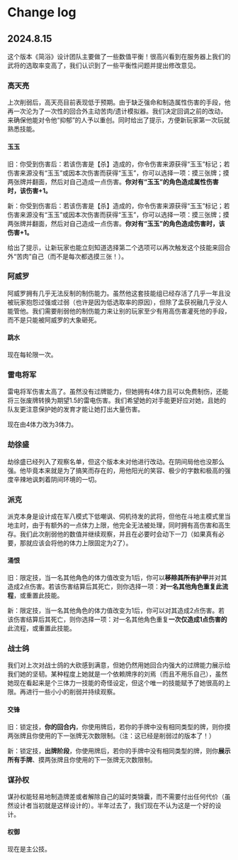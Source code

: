 # Change log

## 2024.8.15

这个版本《简浴》设计团队主要做了一些数值平衡！很高兴看到在服务器上我们的武将的选取率变高了，我们认识到了一些平衡性问题并提出修改意见。

### 高天亮

上次削弱后，高天亮目前表现低于预期。由于缺乏强命和制造属性伤害的手段，他再一次沦为了一次性的回合外主动苦肉/遗计模拟器。我们决定回调之前的改动，来确保他能对令他“抑郁”的人予以重创。同时给出了提示，方便新玩家第一次玩就熟悉技能。

#### 玉玉

旧：你受到伤害后：若该伤害是【杀】造成的，你令伤害来源获得“玉玉”标记；若伤害来源没有“玉玉”或因本次伤害而获得“玉玉”，你可以选择一项：摸三张牌；摸两张牌并翻面，然后对自己造成一点伤害。**你对有“玉玉”的角色造成属性伤害时，该伤害+1。**

新：你受到伤害后：若该伤害是【杀】造成的，你令伤害来源获得“玉玉”标记；若伤害来源没有“玉玉”或因本次伤害而获得“玉玉”，你可以选择一项：摸三张牌；摸两张牌并翻面，然后对自己造成一点伤害。**你对有“玉玉”的角色造成伤害时，该伤害+1。**

给出了提示，让新玩家也能立刻知道选择第二个选项可以再次触发这个技能来回合外“苦肉”自己（而不是每次都选摸三张！）。

### 阿威罗

阿威罗拥有几乎无法反制的制伤能力。虽然他这套技能组已经存活了几乎一年且没被玩家抱怨过强或过弱（也许是因为低选取率的原因），但除了孟获祝融几乎没人能管他。我们需要削弱他的制伤能力来让别的玩家至少有用高伤害灌死他的手段，而不是只能被阿威罗的大象砸死。

#### 跳水

现在每轮限一次。

### 雷电将军

雷电将军伤害太高了。虽然没有过牌能力，但她拥有4体力且可以免费制伤，还能将三张废牌转换为期望1.5的雷电伤害。我们希望她的对手能更好应对她，且她的队友更注意保护她的发育才能让她打出大量伤害。

现在由4体力改为3体力。

### 劫徐盛

劫徐盛已经列入了观察名单，但这个版本未对他进行改动。在阴间局他也没那么强。他毕竟本来就是为了搞笑而存在的，用他阳光的笑容、极少的字数和极高的强度辛辣地讽刺着阴间环境的一切。

### 派克

派克本身是设计成在军八模式下低嘲讽、伺机待发的武将，但他在斗地主模式里当地主时，由于有额外的一点体力上限，他完全无法被处理，同时拥有高伤害和高生存。我们此次削弱他的数值并继续观察，并且在必要时会动下一刀（如果真有必要，那就应该会将他的体力上限固定为2了）。

#### 涌恨

旧：限定技，当一名其他角色的体力值改变为1后，你可以~~**移除其所有护甲**~~并对其造成2点伤害。若该伤害结算后其死亡，则你选择一项：**对一名其他角色重复此流程**，或重置此技能。

新：限定技，当一名其他角色的体力值改变为1后，你可以对其造成2点伤害。若该伤害结算后其死亡，则你选择一项：对一名其他角色重复**一次仅造成1点伤害的**此流程，或重置此技能。

### 战士鸽

我们对上次对战士鸽的大砍感到满意，但她仍然用她回合内强大的过牌能力展示给我们她的坚韧。某种程度上她就是一个依赖牌序的刘焉（而且不用乐自己），虽然她现在看起来是个三体力一技能的奇怪设定，但这个唯一的技能赋予了她很高的上限。再进行一些小小的削弱并持续观察。

#### 交锋

旧：锁定技，**你的回合内**，你使用牌后，若你的手牌中没有相同类型的牌，则你摸两张牌且你使用的下一张牌无次数限制。（注：这已经是削弱过的版本了！）

新：锁定技，**出牌阶段**，你使用牌后，若你的手牌中没有相同类型的牌，则你**展示所有手牌**、摸两张牌且你使用的下一张牌无次数限制。

### 谋孙权

谋孙权能轻易地制造牌差或者解除自己的延时类锦囊，而不需要付出任何代价（虽然设计者当初就是这样设计的）。半年过去了，我们现在不认为这是一个好的设计。

#### 权御

现在是主公技。
